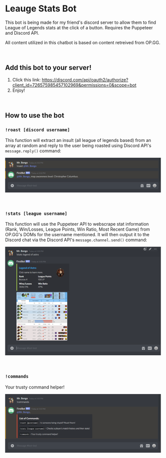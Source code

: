 # Leauge Stats Bot
This bot is being made for my friend's discord server to allow them to find League of Legends stats at the click of a button. Requires the Puppeteer and Discord API.

All content utilized in this chatbot is based on content retreived from OP.GG.

<br/>

## Add this bot to your server!

1. Click this link: https://discord.com/api/oauth2/authorize?client_id=726575985457102969&permissions=0&scope=bot
2. Enjoy!

<br/>

## How to use the bot

### `!roast [discord username]`

This function will extract an insult (all league of legends based) from an array at random and reply to the user being roasted using Discord API's `message.reply()` command:

![](sample_images/roast.PNG)

<br/>

### `!stats [league username]`

This function will use the Puppeteer API to webscrape stat information (Rank, Win/Losses, League Points, Win Ratio, Most Recent Game) from OP.GG's DOMs for the username mentioned. It will then output it to the Discord chat via the Discord API's `message.channel.send()` command:

![](sample_images/stats.PNG)

<br/>

### `!commands`

Your trusty command helper!

![](sample_images/commands.PNG)
